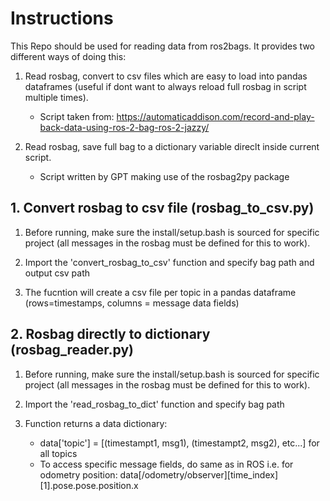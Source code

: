 # Instructions
This Repo should be used for reading data from ros2bags. It provides two different ways of doing this:

1. Read rosbag, convert to csv files which are easy to load into pandas dataframes (useful if dont want to always reload full rosbag in script multiple times).
    - Script taken from: https://automaticaddison.com/record-and-play-back-data-using-ros-2-bag-ros-2-jazzy/

2. Read rosbag, save full bag to a dictionary variable direclt inside current script.
    - Script written by GPT making use of the rosbag2py package
   

## 1. Convert rosbag to csv file (rosbag_to_csv.py)

1. Before running, make sure the install/setup.bash is sourced for specific project (all messages in the rosbag must be defined for this to work).

2. Import the 'convert_rosbag_to_csv' function and specify bag path and output csv path

3. The fucntion will create a csv file per topic in a pandas dataframe (rows=timestamps, columns = message data fields)

## 2. Rosbag directly to dictionary (rosbag_reader.py)

1. Before running, make sure the install/setup.bash is sourced for specific project (all messages in the rosbag must be defined for this to work).

2. Import the 'read_rosbag_to_dict' function and specify bag path

3. Function returns a data dictionary:
    - data['topic'] = [(timestampt1, msg1), (timestampt2, msg2), etc...] for all topics
    - To access specific message fields, do same as in ROS i.e. for odometry position: data[/odometry/observer][time_index][1].pose.pose.position.x

